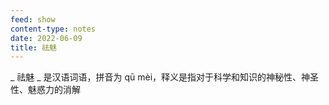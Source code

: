 ```yaml
---
feed: show
content-type: notes
date: 2022-06-09
title: 祛魅
---
```

_ 祛魅 _ 是汉语词语，拼音为 qū mèi，释义是指对于科学和知识的神秘性、神圣性、魅惑力的消解
